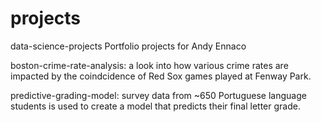 # projects
data-science-projects
Portfolio projects for Andy Ennaco

boston-crime-rate-analysis: a look into how various crime rates are impacted by the coindcidence of Red Sox games played at Fenway Park.

predictive-grading-model: survey data from ~650 Portuguese language students is used to create a model that predicts their final letter grade.
